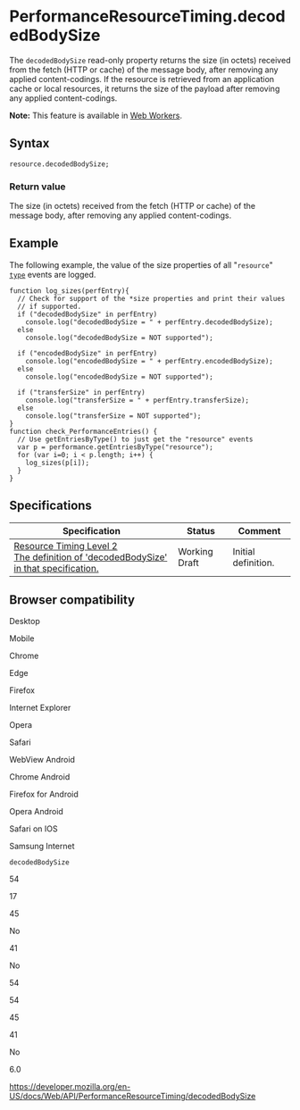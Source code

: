 PerformanceResourceTiming.decodedBodySize
=========================================

The `decodedBodySize` read-only property returns the size (in octets) received from the fetch (HTTP or cache) of the message body, after removing any applied content-codings. If the resource is retrieved from an application cache or local resources, it returns the size of the payload after removing any applied content-codings.

**Note:** This feature is available in [Web Workers](../web_workers_api).

Syntax
------

    resource.decodedBodySize;

### Return value

The size (in octets) received from the fetch (HTTP or cache) of the message body, after removing any applied content-codings.

Example
-------

The following example, the value of the size properties of all "`resource`" [`type`](../performanceentry/entrytype) events are logged.

    function log_sizes(perfEntry){
      // Check for support of the *size properties and print their values
      // if supported.
      if ("decodedBodySize" in perfEntry)
        console.log("decodedBodySize = " + perfEntry.decodedBodySize);
      else
        console.log("decodedBodySize = NOT supported");

      if ("encodedBodySize" in perfEntry)
        console.log("encodedBodySize = " + perfEntry.encodedBodySize);
      else
        console.log("encodedBodySize = NOT supported");

      if ("transferSize" in perfEntry)
        console.log("transferSize = " + perfEntry.transferSize);
      else
        console.log("transferSize = NOT supported");
    }
    function check_PerformanceEntries() {
      // Use getEntriesByType() to just get the "resource" events
      var p = performance.getEntriesByType("resource");
      for (var i=0; i < p.length; i++) {
        log_sizes(p[i]);
      }
    }

Specifications
--------------

<table><thead><tr class="header"><th>Specification</th><th>Status</th><th>Comment</th></tr></thead><tbody><tr class="odd"><td><a href="https://www.w3.org/TR/resource-timing-2/#dom-performanceresourcetiming-decodedbodysize">Resource Timing Level 2<br />
<span class="small">The definition of 'decodedBodySize' in that specification.</span></a></td><td><span class="spec-wd">Working Draft</span></td><td>Initial definition.</td></tr></tbody></table>

Browser compatibility
---------------------

Desktop

Mobile

Chrome

Edge

Firefox

Internet Explorer

Opera

Safari

WebView Android

Chrome Android

Firefox for Android

Opera Android

Safari on IOS

Samsung Internet

`decodedBodySize`

54

17

45

No

41

No

54

54

45

41

No

6.0

<a href="https://developer.mozilla.org/en-US/docs/Web/API/PerformanceResourceTiming/decodedBodySize" class="_attribution-link">https://developer.mozilla.org/en-US/docs/Web/API/PerformanceResourceTiming/decodedBodySize</a>
